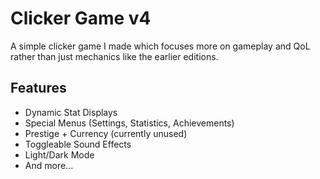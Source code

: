 # Clicker Game v4

A simple clicker game I made which focuses more on gameplay and QoL rather than just mechanics like the earlier editions.

## Features
- Dynamic Stat Displays
- Special Menus (Settings, Statistics, Achievements)
- Prestige + Currency (currently unused)
- Toggleable Sound Effects
- Light/Dark Mode
- And more...
